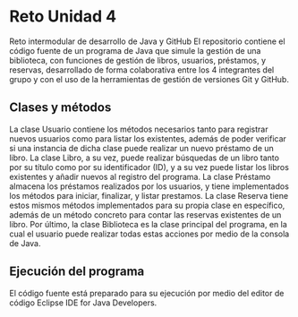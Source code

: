 # Reto Unidad 4
Reto intermodular de desarrollo de Java y GitHub
El repositorio contiene el código fuente de un programa de Java que simule la gestión de una biblioteca, con funciones de gestión de libros, usuarios, préstamos, y reservas, desarrollado de forma colaborativa entre los 4 integrantes del grupo y con el uso de la herramientas de gestión de versiones Git y GitHub.
## Clases y métodos
La clase Usuario contiene los métodos necesarios tanto para registrar nuevos usuarios como para listar los existentes, además de poder verificar si una instancia de dicha clase puede realizar un nuevo préstamo de un libro.
La clase Libro, a su vez, puede realizar búsquedas de un libro tanto por su título como por su identificador (ID), y a su vez puede listar los libros existentes y añadir nuevos al registro del programa.
La clase Préstamo almacena los préstamos realizados por los usuarios, y tiene implementados los métodos para iniciar, finalizar, y listar prestamos.
La clase Reserva tiene estos mismos métodos implementados para su propia clase en específico, además de un método concreto para contar las reservas existentes de un libro.
Por último, la clase Biblioteca es la clase principal del programa, en la cual el usuario puede realizar todas estas acciones por medio de la consola de Java.
## Ejecución del programa
El código fuente está preparado para su ejecución por medio del editor de código Eclipse IDE for Java Developers.
